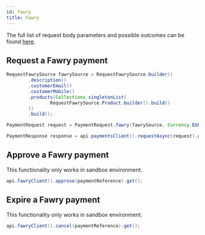 ```yaml
---
id: fawry
title: Fawry
---
```


The full list of request body parameters and possible outcomes can be found [here](https://docs.checkout.com/payments/payment-methods/cash-and-atm-payment/fawry).

## Request a Fawry payment

```java
RequestFawrySource fawrySource = RequestFawrySource.builder()
        .description()
        .customerEmail()
        .customerMobile()
        .products(Collections.singletonList(
                RequestFawrySource.Product.builder().build()
        ))
        .build();

PaymentRequest request = PaymentRequest.fawry(fawrySource, Currency.EGP, 10L);

PaymentResponse response = api.paymentsClient().requestAsync(request).get();
```
## Approve a Fawry payment

This functionality only works in sandbox environment.

```java
api.fawryClient().approve(paymentReference).get();
```

## Expire a Fawry payment

This functionality only works in sandbox environment.

```java
api.fawryClient().cancel(paymentReference).get();
```

